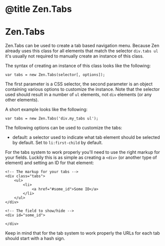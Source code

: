 # @title Zen.Tabs
# Zen.Tabs

Zen.Tabs can be used to create a tab based navigation menu. Because Zen already
uses this class for all elements that match the selector ``div.tabs ul`` it's
usually not required to manually create an instance of this class.

The syntax of creating an instance of this class looks like the following:

    var tabs = new Zen.Tabs(selector[, options]);

The first parameter is a CSS selector, the second parameter is an object
containing various options to customize the instance. Note that the selector
used should result in a number of ``ul`` elements, not ``div`` elements (or any
other elements).

A short example looks like the following:

    var tabs = new Zen.Tabs('div.my_tabs ul');

The following options can be used to customize the tabs:

* default: a selector used to indicate what tab element should be selected by
  default. Set to ``li:first-child`` by default.

For the tabs system to work properly you'll need to use the right markup for
your fields. Luckily this is as simple as creating a ``<div>`` (or another type
of element) and setting an ID for that element:

    <!-- The markup for your tabs -->
    <div class="tabs">
        <ul>
            <li>
                <a href="#some_id">Some ID</a>
            </li>
        </ul>
    </div>

    <!-- The field to show/hide -->
    <div id="some_id">

    </div>

Keep in mind that for the tab system to work properly the URLs for each tab
should start with a hash sign.
